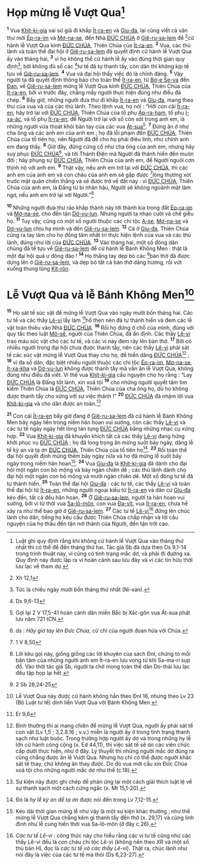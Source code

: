 # Họp mừng lễ Vượt Qua[^1-afef7394-11ed-4ed9-9d07-3c21b05a8104]
<sup><b>1</b></sup> Vua [Khít-ki-gia]() sai sứ giả đi khắp [Ít-ra-en]() và [Giu-đa](), lại cũng viết cả văn thư mời [Ép-ra-im]() và [Mơ-na-se](), đến Nhà [ĐỨC CHÚA]() ở [Giê-ru-sa-lem]() để [^1@-afef7394-11ed-4ed9-9d07-3c21b05a8104]cử hành lễ Vượt Qua kính [ĐỨC CHÚA](), Thiên Chúa của [Ít-ra-en](). <sup><b>2</b></sup> Vua, các thủ lãnh và toàn thể đại hội ở [Giê-ru-sa-lem]() đã quyết định cử hành lễ Vượt Qua ấy vào tháng hai, <sup><b>3</b></sup> vì họ không thể cử hành lễ ấy vào đúng thời gian quy định[^2-afef7394-11ed-4ed9-9d07-3c21b05a8104], bởi không đủ số các [^2@-afef7394-11ed-4ed9-9d07-3c21b05a8104]tư tế đã tự thanh tẩy, còn dân thì không kịp tề tựu về [Giê-ru-sa-lem](). <sup><b>4</b></sup> Vua và đại hội thấy việc đó là chính đáng. <sup><b>5</b></sup> Vậy người ta đã quyết định thông báo cho toàn thể [Ít-ra-en](), từ [Bơ-e Se-va]() đến [Đan](), về [Giê-ru-sa-lem]() mừng lễ Vượt Qua kính [ĐỨC CHÚA](), Thiên Chúa của [Ít-ra-en](), bởi vì trước đây, chẳng mấy người thực hiện đúng như điều đã chép. <sup><b>6</b></sup> Bấy giờ, những người đưa thư đi khắp [Ít-ra-en]() và [Giu-đa](), mang theo thư của vua và của các thủ lãnh. Theo lệnh vua, họ nói : “Hỡi con cái [Ít-ra-en](), hãy trở lại với [ĐỨC CHÚA](), Thiên Chúa của tổ phụ [Áp-ra-ham](), tổ phụ [I-xa-ác](), và tổ phụ [Ít-ra-en](), để Người trở lại với số còn sót trong anh em, là những người vừa thoát khỏi bàn tay của các vua [Át-sua]()[^3-afef7394-11ed-4ed9-9d07-3c21b05a8104]. <sup><b>7</b></sup> Đừng ăn ở như cha ông và các anh em của anh em ; họ đã lỗi phạm đến [ĐỨC CHÚA](), Thiên Chúa của tổ tiên họ, nên Người đã để cho họ phải điêu linh, như chính anh em đang thấy. <sup><b>8</b></sup> Giờ đây, đừng cứng cổ như cha ông của anh em, nhưng hãy suy phục [ĐỨC CHÚA]()[^4-afef7394-11ed-4ed9-9d07-3c21b05a8104], và tới Thánh Điện mà Người đã thánh hiến đến muôn đời ; hãy phụng sự [ĐỨC CHÚA](), Thiên Chúa của anh em, để Người nguôi cơn thịnh nộ với anh em. <sup><b>9</b></sup> Thật vậy, nếu anh em trở lại với [ĐỨC CHÚA](), thì các anh em của anh em và con cháu của anh em sẽ gặp được [^3@-afef7394-11ed-4ed9-9d07-3c21b05a8104]lòng thương xót trước mặt quân chiến thắng và sẽ được trở về đất này : vì [ĐỨC CHÚA](), Thiên Chúa của anh em, là Đấng từ bi nhân hậu, Người sẽ không ngoảnh mặt làm ngơ, nếu anh em trở lại với Người.”[^5-afef7394-11ed-4ed9-9d07-3c21b05a8104]

<sup><b>10</b></sup> Những người đưa thư rảo khắp thành này tới thành kia trong đất [Ép-ra-im]() và [Mơ-na-se](), cho đến tận [Dơ-vu-lun](). Nhưng người ta nhạo cười và chế giễu họ. <sup><b>11</b></sup> Tuy vậy, cũng có một số người thuộc các chi tộc [A-se](), [Mơ-na-se]() và [Dơ-vu-lun]() chịu hạ mình và đến [Giê-ru-sa-lem](). <sup><b>12</b></sup> Cả ở [Giu-đa](), Thiên Chúa cũng ra tay làm cho họ đồng tâm nhất trí thực hiện lệnh của vua và các thủ lãnh, đúng như lời của [ĐỨC CHÚA](). <sup><b>13</b></sup> Vào tháng hai, một số đông dân chúng đã tề tựu về [Giê-ru-sa-lem]() để cử hành lễ Bánh Không Men : thật là một đại hội quá ư đông đảo ! <sup><b>14</b></sup> Họ thẳng tay dẹp bỏ các [^4@-afef7394-11ed-4ed9-9d07-3c21b05a8104]bàn thờ đã được dựng lên ở [Giê-ru-sa-lem](), và dẹp bỏ tất cả bàn thờ dâng hương, rồi vứt xuống thung lũng [Kít-rôn]().


# Lễ Vượt Qua và lễ Bánh Không Men[^6-afef7394-11ed-4ed9-9d07-3c21b05a8104]
<sup><b>15</b></sup> Họ sát tế súc vật để mừng lễ Vượt Qua vào ngày mười bốn tháng hai. Các tư tế và các thầy [Lê-vi]() lấy làm [^5@-afef7394-11ed-4ed9-9d07-3c21b05a8104]hổ thẹn nên đã tự thánh hiến và đem các lễ vật toàn thiêu vào Nhà [ĐỨC CHÚA](). <sup><b>16</b></sup> Rồi họ đứng ở chỗ của mình, đúng với quy tắc theo luật [Mô-sê](), người của Thiên Chúa, đã ấn định. Các thầy [Lê-vi]() trao máu súc vật cho các tư tế, và các vị này đem rảy lên bàn thờ. <sup><b>17</b></sup> Bởi có nhiều người trong đại hội chưa được thanh tẩy, nên các thầy [Lê-vi]() phải sát tế các súc vật mừng lễ Vượt Qua thay cho họ, để hiến dâng [ĐỨC CHÚA]()[^7-afef7394-11ed-4ed9-9d07-3c21b05a8104] ; <sup><b>18</b></sup> vì đa số dân, đặc biệt nhiều người thuộc các chi tộc [Ép-ra-im](), [Mơ-na-se](), [Ít-xa-kha]() và [Dơ-vu-lun]() không được thanh tẩy mà vẫn ăn lễ Vượt Qua, không đúng như điều đã viết. Vì thế vua [Khít-ki-gia]() cầu nguyện cho họ rằng : “Lạy [ĐỨC CHÚA]() là Đấng tốt lành, xin xoá tội <sup><b>19</b></sup> cho những người quyết tâm tìm kiếm Thiên Chúa là [ĐỨC CHÚA](), Thiên Chúa của cha ông họ, dù họ không được thanh tẩy cho xứng với sự việc thánh !” <sup><b>20</b></sup> [ĐỨC CHÚA]() đã nhậm lời vua [Khít-ki-gia]() và cho dân được an toàn.[^8-afef7394-11ed-4ed9-9d07-3c21b05a8104]

<sup><b>21</b></sup> Con cái [Ít-ra-en]() bấy giờ đang ở [Giê-ru-sa-lem]() đã cử hành lễ Bánh Không Men bảy ngày liền trong niềm hân hoan vui sướng, còn các thầy [Lê-vi]() và các tư tế ngày ngày hết lòng tán tụng [ĐỨC CHÚA]() bằng những nhạc cụ xứng hợp. <sup><b>22</b></sup> Vua [Khít-ki-gia]() đã khuyến khích tất cả các thầy [Lê-vi]() đang hứng khởi phục vụ [ĐỨC CHÚA]() ; họ đã long trọng ăn mừng suốt bảy ngày, dâng lễ tế kỳ an và tạ ơn [ĐỨC CHÚA](), Thiên Chúa của tổ tiên họ[^9-afef7394-11ed-4ed9-9d07-3c21b05a8104]. <sup><b>23</b></sup> Rồi toàn thể đại hội quyết định mừng thêm bảy ngày nữa và họ đã mừng lễ suốt bảy ngày trong niềm hân hoan[^10-afef7394-11ed-4ed9-9d07-3c21b05a8104]. <sup><b>24</b></sup> Vua [Giu-đa]() là [Khít-ki-gia]() đã dành cho đại hội một ngàn con bò mộng và bảy ngàn chiên dê ; các thủ lãnh dành cho đại hội một ngàn con bò mộng và mười ngàn chiên dê. Một số đông tư tế đã tự thánh hiến. <sup><b>25</b></sup> Toàn thể đại hội [Giu-đa]() : các tư tế, các thầy [Lê-vi]() và toàn thể đại hội từ [Ít-ra-en](), những người ngoại kiều từ [Ít-ra-en]() và dân cư [Giu-đa]() kéo đến, tất cả đều hân hoan. <sup><b>26</b></sup> Ở [Giê-ru-sa-lem](), người ta hân hoan vui sướng, bởi vì từ thời vua [Sa-lô-môn](), con vua [Đa-vít](), vua [Ít-ra-en](), chưa hề xảy ra như thế bao giờ ở [Giê-ru-sa-lem](). <sup><b>27</b></sup> Các tư tế [Lê-vi]()[^11-afef7394-11ed-4ed9-9d07-3c21b05a8104] đứng lên chúc lành cho dân, tiếng họ kêu cầu được Thiên Chúa chấp nhận và lời cầu nguyện của họ thấu đến tận nơi thánh của Người, đến tận trời cao.

[^1-afef7394-11ed-4ed9-9d07-3c21b05a8104]: Luật ghi quy định rằng khi không cử hành lễ Vượt Qua vào tháng thứ nhất thì có thể để đến tháng thứ hai. Tác giả Sb đã dựa theo Ds 9,1-14 trong trình thuật này, vì cũng có tình trạng mắc dơ, và phải đi đường xa. Quy định này được lập ra vì hoàn cảnh sau lưu đày và vì các tín hữu thời lưu lạc về tham dự.
[^2-afef7394-11ed-4ed9-9d07-3c21b05a8104]: Tức là chiều ngày mười bốn tháng thứ nhất (Ni-xan).
[^3-afef7394-11ed-4ed9-9d07-3c21b05a8104]: Gợi lại 2 V 17,5-41 hoàn cảnh dân miền Bắc bị Xác-gôn vua Át-sua phát lưu năm 721 tCN.
[^4-afef7394-11ed-4ed9-9d07-3c21b05a8104]: ds : *Hãy giơ tay lên Đức Chúa*, cử chỉ của người đoan hứa với Chúa.
[^5-afef7394-11ed-4ed9-9d07-3c21b05a8104]: Lời kêu gọi này, giống giống các lời khuyên của sách Đnl, chứng tỏ mối bận tâm của những người anh em Ít-ra-en lưu vong từ khi Sa-ma-ri sụp đổ. Vào thời tác giả Sb, người ta chờ mong toàn thể dân Do-thái lưu lạc đều tập họp lại hết.
[^6-afef7394-11ed-4ed9-9d07-3c21b05a8104]: Lễ Vượt Qua này được cử hành không hẳn theo Đnl 16, nhưng theo Lv 23 (Bộ Luật tư tế) dính liền Vượt Qua với Bánh Không Men.
[^7-afef7394-11ed-4ed9-9d07-3c21b05a8104]: Bình thường thì ai mang chiên để mừng lễ Vượt Qua, người ấy phải sát tế con vật (Lv 1,5 ; 3,2.8.16 ; v.v.) miễn là người ấy ở trong tình trạng thanh sạch như luật buộc. Trong trường hợp người ấy dơ và trong những hy lễ lớn cử hành công cộng (x. Ed 44,11), thì việc sát tế sẽ do các viên chức cấp dưới thực hiện, như ở đây. Lý thuyết thì những người mắc dơ đúng ra cũng chẳng được ăn lễ Vượt Qua. Nhưng họ chỉ có thể được người khác sát tế thay, chứ không ăn thay được. Do đó vua mới cầu xin Đức Chúa xoá tội cho những người mắc dơ như thế (c.18).
[^8-afef7394-11ed-4ed9-9d07-3c21b05a8104]: Sự kiện này được ghi chép để phản ứng lại một cách giải thích luật lệ về sự thanh sạch một cách cứng ngắc (x. Mt 15,1-20).
[^9-afef7394-11ed-4ed9-9d07-3c21b05a8104]: Đó là *hy lễ kỳ an để tạ ơn* được nói đến trong Lv 7,12-15.
[^10-afef7394-11ed-4ed9-9d07-3c21b05a8104]: Kéo dài thời gian mừng lễ như vậy là một sự kiện khác thường ; như thế mừng lễ Vượt Qua chẳng kém gì thanh tẩy đền thờ (x. 29,17) và cũng linh đình như lễ cung hiến thời vua Sa-lô-môn (ở đây c.26).
[^11-afef7394-11ed-4ed9-9d07-3c21b05a8104]: *Các tư tế Lê-vi* : công thức này cho hiểu rằng các vị tư tế cũng như các thầy Lê-vi đều là con cháu chi tộc Lê-vi (không nên theo XR và một số thủ bản HL đọc là *các tư tế và các thầy Lê-vi*). Thật ra, chúc lành như nói đây là việc của các tư tế mà thôi (Ds 6,23-27).
[^1@-afef7394-11ed-4ed9-9d07-3c21b05a8104]: Xh 12,1
[^2@-afef7394-11ed-4ed9-9d07-3c21b05a8104]: Ds 9,6-13
[^3@-afef7394-11ed-4ed9-9d07-3c21b05a8104]: 1 V 8,50
[^4@-afef7394-11ed-4ed9-9d07-3c21b05a8104]: 2 Sb 28,24-25
[^5@-afef7394-11ed-4ed9-9d07-3c21b05a8104]: Er 9,6